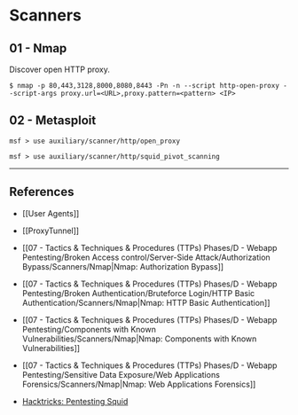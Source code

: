 # Scanners

## 01 - Nmap

Discover open HTTP proxy.

```
$ nmap -p 80,443,3128,8000,8080,8443 -Pn -n --script http-open-proxy --script-args proxy.url=<URL>,proxy.pattern=<pattern> <IP>
```

## 02 - Metasploit

```
msf > use auxiliary/scanner/http/open_proxy
```

```
msf > use auxiliary/scanner/http/squid_pivot_scanning
```

---
## References

- [[User Agents]]

- [[ProxyTunnel]]

- [[07 - Tactics & Techniques & Procedures (TTPs) Phases/D - Webapp Pentesting/Broken Access control/Server-Side Attack/Authorization Bypass/Scanners/Nmap|Nmap: Authorization Bypass]]

- [[07 - Tactics & Techniques & Procedures (TTPs) Phases/D - Webapp Pentesting/Broken Authentication/Bruteforce Login/HTTP Basic Authentication/Scanners/Nmap|Nmap: HTTP Basic Authentication]]

- [[07 - Tactics & Techniques & Procedures (TTPs) Phases/D - Webapp Pentesting/Components with Known Vulnerabilities/Scanners/Nmap|Nmap: Components with Known Vulnerabilities]]

- [[07 - Tactics & Techniques & Procedures (TTPs) Phases/D - Webapp Pentesting/Sensitive Data Exposure/Web Applications Forensics/Scanners/Nmap|Nmap: Web Applications Forensics]]

- [Hacktricks: Pentesting Squid](https://book.hacktricks.xyz/network-services-pentesting/3128-pentesting-squid)
